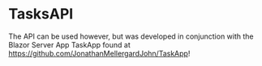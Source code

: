 # TasksAPI

The API can be used however, but was developed in conjunction with 
the Blazor Server App TaskApp found at https://github.com/JonathanMellergardJohn/TaskApp!
